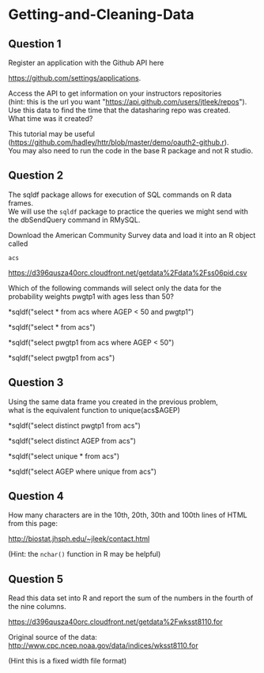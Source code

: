 # Getting-and-Cleaning-Data
## Question 1
Register an application with the Github API here 

<https://github.com/settings/applications>.   

Access the API to get information on your instructors repositories   
(hint: this is the url you want "<https://api.github.com/users/jtleek/repos>").   
Use this data to find the time that the datasharing repo was created.   
What time was it created?  

This tutorial may be useful (<https://github.com/hadley/httr/blob/master/demo/oauth2-github.r>).  
You may also need to run the code in the base R package and not R studio.




## Question 2
The sqldf package allows for execution of SQL commands on R data frames.   
We will use the `sqldf` package to practice the queries we might send with the dbSendQuery command in RMySQL.

Download the American Community Survey data and load it into an R object called

```
acs
```
<https://d396qusza40orc.cloudfront.net/getdata%2Fdata%2Fss06pid.csv>

Which of the following commands will select only the data for the probability weights 
pwgtp1 with ages less than 50?


*sqldf("select * from acs where AGEP < 50 and pwgtp1")

*sqldf("select * from acs")

*sqldf("select pwgtp1 from acs where AGEP < 50")

*sqldf("select pwgtp1 from acs")



## Question 3
Using the same data frame you created in the previous problem,  
what is the equivalent function to unique(acs$AGEP)

*sqldf("select distinct pwgtp1 from acs")

*sqldf("select distinct AGEP from acs")

*sqldf("select unique * from acs")

*sqldf("select AGEP where unique from acs")

## Question 4
How many characters are in the 10th, 20th, 30th and 100th lines of HTML from this page:

<http://biostat.jhsph.edu/~jleek/contact.html>

(Hint: the `nchar()` function in R may be helpful)


## Question 5
Read this data set into R and report the sum of the numbers in the fourth of the nine columns.

<https://d396qusza40orc.cloudfront.net/getdata%2Fwksst8110.for>

Original source of the data: <http://www.cpc.ncep.noaa.gov/data/indices/wksst8110.for>

(Hint this is a fixed width file format)
